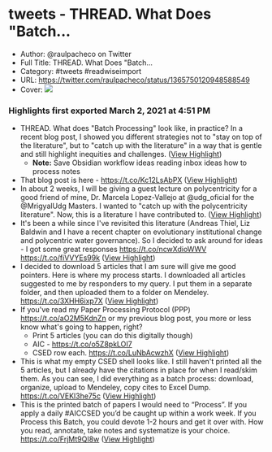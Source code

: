 # tweets - THREAD. What Does "Batch...

- Author: @raulpacheco on Twitter
- Full Title: THREAD. What Does "Batch...
- Category: #tweets #readwiseimport
- URL: https://twitter.com/raulpacheco/status/1365750120948588549
- Cover: ![](https://pbs.twimg.com/profile_images/1347376938944442368/4yjMJtj8.jpg)

### Highlights first exported March 2, 2021 at 4:51 PM

- THREAD. What does "Batch Processing" look like, in practice? 
  In a recent blog post, I showed you different strategies not to "stay on top of the literature", but to "catch up with the literature" in a way that is gentle and still highlight inequities and challenges. ([View Highlight](https://twitter.com/raulpacheco/status/1365750120948588549))
    - **Note:** Save Obsidian workflow ideas reading inbox ideas how to process notes
- That blog post is here - https://t.co/Kc12LsAbPX ([View Highlight](https://twitter.com/raulpacheco/status/1365751258175397894))
- In about 2 weeks, I will be giving a guest lecture on polycentricity for a good friend of mine, Dr. Marcela Lopez-Vallejo at @udg_oficial for the @MrigyalUdg Masters. 
  I wanted to "catch up with the polycentricity literature". Now, this is a literature I have contributed to. ([View Highlight](https://twitter.com/raulpacheco/status/1365751356770963458))
- It's been a while since I've revisited this literature (Andreas Thiel, Liz Baldwin and I have a recent chapter on evolutionary institutional change and polycentric water governance). 
  So I decided to ask around for ideas - I got some great responses
  https://t.co/ncwXdioWWV https://t.co/fiVVYEs99k ([View Highlight](https://twitter.com/raulpacheco/status/1365752141038706695))
- I decided to download 5 articles that I am sure will give me good pointers. Here is where my process starts.
  I downloaded all articles suggested to me by responders to my query. I put them in a separate folder, and then uploaded them to a folder on Mendeley. https://t.co/3XHH6ixp7X ([View Highlight](https://twitter.com/raulpacheco/status/1365752804854349825))
- If you've read my Paper Processing Protocol (PPP) https://t.co/aO2M5KdnZn or my previous blog post, you more or less know what's going to happen, right?
  - Print 5 articles (you can do this digitally though)
  - AIC - https://t.co/o5Z8pkLOI7
  - CSED row each. https://t.co/LuNbAcwzhX ([View Highlight](https://twitter.com/raulpacheco/status/1365754013187248129))
- This is what my empty CSED shell looks like. I still haven't printed all the 5 articles, but I already have the citations in place for when I read/skim them. 
  As you can see, I did everything as a batch process: download, organize, upload to Mendeley, copy cites to Excel Dump. https://t.co/VEKl3he75c ([View Highlight](https://twitter.com/raulpacheco/status/1365766371481706497))
- This is the printed batch of papers I would need to “Process”. 
  If you apply a daily #AICCSED you’d be caught up within a work week. 
  If you Process this Batch, you could devote 1-2 hours and get it over with. 
  How you read, annotate, take notes and systematize is your choice. https://t.co/FrjMt9QI8w ([View Highlight](https://twitter.com/raulpacheco/status/1365843675339751424))

